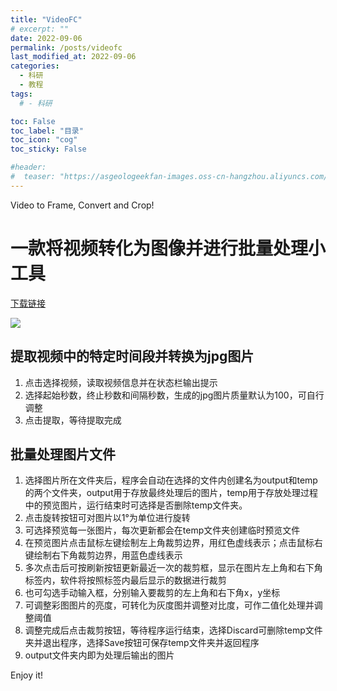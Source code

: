 ```yaml
---
title: "VideoFC"
# excerpt: ""
date: 2022-09-06
permalink: /posts/videofc
last_modified_at: 2022-09-06
categories:
  - 科研
  - 教程
tags:
  # - 科研

toc: False
toc_label: "目录"
toc_icon: "cog"
toc_sticky: False

#header:
#  teaser: "https://asgeologeekfan-images.oss-cn-hangzhou.aliyuncs.com/img/202206241629640.png"
---
```

Video to Frame, Convert and Crop! 



# 一款将视频转化为图像并进行批量处理小工具

[下载链接](https://github.com/AsgeologeekFan/VideoFC/releases/tag/v0.8)

![](https://asgeologeekfan-images.oss-cn-hangzhou.aliyuncs.com/img/202209060930133.png)

## 提取视频中的特定时间段并转换为jpg图片
1. 点击选择视频，读取视频信息并在状态栏输出提示
2. 选择起始秒数，终止秒数和间隔秒数，生成的jpg图片质量默认为100，可自行调整
3. 点击提取，等待提取完成

## 批量处理图片文件
1. 选择图片所在文件夹后，程序会自动在选择的文件内创建名为output和temp的两个文件夹，output用于存放最终处理后的图片，temp用于存放处理过程中的预览图片，运行结束时可选择是否删除temp文件夹。
2. 点击旋转按钮可对图片以1°为单位进行旋转
3. 可选择预览每一张图片，每次更新都会在temp文件夹创建临时预览文件
4. 在预览图片点击鼠标左键绘制左上角裁剪边界，用红色虚线表示；点击鼠标右键绘制右下角裁剪边界，用蓝色虚线表示
5. 多次点击后可按刷新按钮更新最近一次的裁剪框，显示在图片左上角和右下角标签内，软件将按照标签内最后显示的数据进行裁剪
6. 也可勾选手动输入框，分别输入要裁剪的左上角和右下角x，y坐标
7. 可调整彩图图片的亮度，可转化为灰度图并调整对比度，可作二值化处理并调整阈值
8. 调整完成后点击裁剪按钮，等待程序运行结束，选择Discard可删除temp文件夹并退出程序，选择Save按钮可保存temp文件夹并返回程序
9. output文件夹内即为处理后输出的图片

Enjoy it!